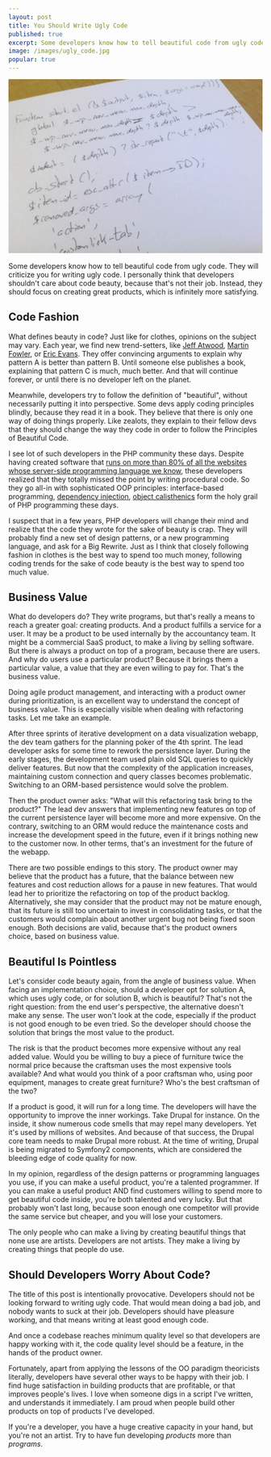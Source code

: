 ```yaml
---
layout: post
title: You Should Write Ugly Code
published: true
excerpt: Some developers know how to tell beautiful code from ugly code. They will criticize you for writing ugly code. I personally think that developers shouldn't care about code beauty, because that's not their job. Instead, they should focus on creating great products, which is infinitely more satisfying.
image: /images/ugly_code.jpg
popular: true
---
```


<a href="/images/ugly_code.jpg"><img src="/images/ugly_code.jpg" title="Code Extract From https://github.com/WordPress/WordPress/blob/4b13a1ffa473dc7547c33953700e054e47fc4b6c/wp-admin/includes/nav-menu.php" class="postImage"/></a>

Some developers know how to tell beautiful code from ugly code. They will criticize you for writing ugly code. I personally think that developers shouldn't care about code beauty, because that's not their job. Instead, they should focus on creating great products, which is infinitely more satisfying.

Code Fashion
------------

What defines beauty in code? Just like for clothes, opinions on the subject may vary. Each year, we find new trend-setters, like [Jeff Atwood](http://www.codinghorror.com/), [Martin Fowler](http://martinfowler.com/), or [Eric Evans](http://amzn.com/0321125215). They offer convincing arguments to explain why pattern A is better than pattern B. Until someone else publishes a book, explaining that pattern C is much, much better. And that will continue forever, or until there is no developer left on the planet.

Meanwhile, developers try to follow the definition of "beautiful", without necessarily putting it into perspective. Some devs apply coding principles blindly, because they read it in a book. They believe that there is only one way of doing things properly. Like zealots, they explain to their fellow devs that they should change the way they code in order to follow the Principles of Beautiful Code. 

I see lot of such developers in the PHP community these days. Despite having created software that [runs on more than 80% of all the websites whose server-side programming language we know](http://w3techs.com/technologies/details/pl-php/all/all), these developers realized that they totally missed the point by writing procedural code. So they go all-in with sophisticated OOP principles: interface-based programming, [dependency injection](http://fabien.potencier.org/article/11/what-is-dependency-injection), [object calisthenics](http://williamdurand.fr/2013/06/03/object-calisthenics/) form the holy grail of PHP programming these days.

I suspect that in a few years, PHP developers will change their mind and realize that the code they wrote for the sake of beauty is crap. They will probably find a new set of design patterns, or a new programming language, and ask for a Big Rewrite. Just as I think that closely following fashion in clothes is the best way to spend too much money, following coding trends for the sake of code beauty is the best way to spend too much value.

Business Value
--------------

What do developers do? They write programs, but that's really a means to reach a greater goal: creating products. And a product fulfills a service for a user. It may be a product to be used internally by the accountancy team. It might be a commercial SaaS product, to make a living by selling software. But there is always a product on top of a program, because there are users. And why do users use a particular product? Because it brings them a particular value, a value that they are even willing to pay for. That's the business value.

Doing agile product management, and interacting with a product owner during prioritization, is an excellent way to understand the concept of business value. This is especially visible when dealing with refactoring tasks. Let me take an example. 

After three sprints of iterative development on a data visualization webapp, the dev team gathers for the planning poker of the 4th sprint. The lead developer asks for some time to rework the persistence layer. During the early stages, the development team used plain old SQL queries to quickly deliver features. But now that the complexity of the application increases, maintaining custom connection and query classes becomes problematic. Switching to an ORM-based persistence would solve the problem. 

Then the product owner asks: "What will this refactoring task bring to the product?" The lead dev answers that implementing new features on top of the current persistence layer will become more and more expensive. On the contrary, switching to an ORM would reduce the maintenance costs and increase the development speed in the future, even if it brings nothing new to the customer now. In other terms, that's an investment for the future of the webapp. 

There are two possible endings to this story. The product owner may believe that the product has a future, that the balance between new features and cost reduction allows for a pause in new features. That would lead her to prioritize the refactoring on top of the product backlog. Alternatively, she may consider that the product may not be mature enough, that its future is still too uncertain to invest in consolidating tasks, or that the customers would complain about another urgent bug not being fixed soon enough. Both decisions are valid, because that's the product owners choice, based on business value.

Beautiful Is Pointless
----------------------

Let's consider code beauty again, from the angle of business value. When facing an implementation choice, should a developer opt for solution A, which uses ugly code, or for solution B, which is beautiful? That's not the right question: from the end user's perspective, the alternative doesn't make any sense. The user won't look at the code, especially if the product is not good enough to be even tried. So the developer should choose the solution that brings the most value to the product.

The risk is that the product becomes more expensive without any real added value. Would you be willing to buy a piece of furniture twice the normal price because the craftsman uses the most expensive tools available? And what would you think of a poor craftsman who, using poor equipment, manages to create great furniture? Who's the best craftsman of the two?

If a product is good, it will run for a long time. The developers will have the opportunity to improve the inner workings. Take Drupal for instance. On the inside, it show numerous code smells that may repel many developers. Yet it's used by millions of websites. And because of that success, the Drupal core team needs to make Drupal more robust. At the time of writing, Drupal is being migrated to Symfony2 components, which are considered the bleeding edge of code quality for now.

In my opinion, regardless of the design patterns or programming languages you use, if you can make a useful product, you're a talented programmer. If you can make a useful product AND find customers willing to spend more to get beautiful code inside, you're both talented and very lucky. But that probably won't last long, because soon enough one competitor will provide the same service but cheaper, and you will lose your customers.

The only people who can make a living by creating beautiful things that none use are artists. Developers are not artists. They make a living by creating things that people do use.

Should Developers Worry About Code?
-----------------------------------

The title of this post is intentionally provocative. Developers should not be looking forward to writing ugly code. That would mean doing a bad job, and nobody wants to suck at their job. Developers should have pleasure working, and that means writing at least good enough code. 

And once a codebase reaches minimum quality level so that developers are happy working with it, the code quality level should be a feature, in the hands of the product owner.

Fortunately, apart from applying the lessons of the OO paradigm theoricists literally, developers have several other ways to be happy with their job. I find huge satisfaction in building products that are profitable, or that improves people's lives. I love when someone digs in a script I've written, and understands it immediately. I am proud when people build other products on top of products I've developed.

If you're a developer, you have a huge creative capacity in your hand, but you're not an artist. Try to have fun developing *products* more than *programs*.
